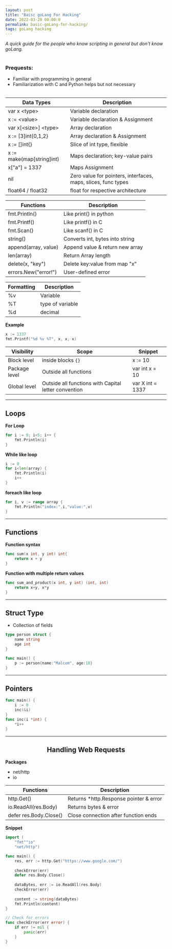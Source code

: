 ```yaml
---
layout: post
title: "Baisc goLang For Hacking"
date: 2022-03-20 00:00:0
permalink: basic-goLang-for-hacking/
tags: goLang hacking
---
```

_A quick guide for the people who know scripting in general but don't know goLang._
<br><br>

### Prequests:
- Familiar with programming in general
- Familiarization with C and Python helps but not necessary
<br><br>

|Data Types|Description|
|-|-|
|var x \<type>|Variable declaration|
|x := \<value>|Variable declaration & Assignment|
|var x[\<size>] \<type>|Array declaration|
|x := [3]int{0,1,2}|Array declaration & Assignment|
|x := []int{}|Slice of int type, flexible|
|x := make(map[string]int)|Maps declaration; key-value pairs|
|x["a"] = 1337| Maps Assignment|
|nil|Zero value for pointers, interfaces, maps, slices, func types|
|float64 / float32| float for respective architecture|

|Functions|Description|
|-|-|
|fmt.Println()|Like print() in python|
|fmt.Printf()|Like printf() in C|
|fmt.Scan()|Like scanf() in C|
|string()|Converts int, bytes into string|
|append(array, value)|Append value & return new array|
|len(array)|Return Array length|
|delete(x, "key")|Delete key:value from map "x"|
|errors.New("error!")|User-defined error|

|Formatting|Description|
|-|-|
|%v|Variable|
|%T|type of variable|
|%d|decimal|

__Example__
```go
x := 1337
fmt.Printf("%d %v %T", x, x, x)
```

|Visibility|Scope|Snippet|
|-|-|-|
|Block level|inside blocks `{}`|x := 10|
|Package level|Outside all functions|var int x = 10|
|Global level|Outside all functions with Capital letter convention|var X int = 1337|

---
## Loops
__For Loop__
```go
for i := 0; i<5; i++ {
	fmt.Println(i)
}
```

__While like loop__
```go
i := 0
for i<len(array) {
	fmt.Println(i)
	i++
}
```

__foreach like loop__
```go
for i, v := range array {
	fmt.Println("index:",i,"value:",v)
}
```

---
## Functions

__Function syntax__
```go
func sum(x int, y int) int{
	return x + y
}
```

__Function with multiple return values__
```go
func sum_and_product(x int, y int) (int, int)
	return x+y, x*y
}
```

---
## Struct Type
- Collection of fields

```go
type person struct {
	name string
	age int
}

func main() {
	p := person{name:"Malcom", age:18}
}
```
---
## Pointers
```go
func main() {
	i := 0
	inc(&i)
}
func inc(i *int) {
	*i++
}
```

---

<center><h2>Handling Web Requests</h2></center>

__Packages__
- net/http
- io


|Functions|Description|
|-|-|
|http.Get()|Returns \*http.Response pointer & error|
|io.ReadAll(res.Body)|Returns bytes & error|
|defer res.Body.Close()|Close connection after function ends|

__Snippet__
```go
import (
	"fmt""io"
	"net/http")

func main() {
	res, err := http.Get("https://www.google.com/")
	
	checkError(err)
	defer res.Body.Close()
	
	dataBytes, err := io.ReadAll(res.Body)	
	checkError(err)
	
	content := string(dataBytes)
	fmt.Println(content)
}

// Check for errors
func checkError(err error) {
	if err != nil {
		panic(err)
	}
}
```